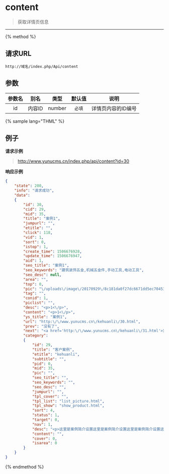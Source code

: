 # content

> 获取详情页信息

---

{% method %}

## 请求URL

    http://域名/index.php/Api/content

## 参数

|参数名|别名|类型|默认值|说明|
|:----:|:--:|:--:|:----:|:--:|
|id|内容ID|number|`必填`|详情页内容的ID编号|


{% sample lang="THML" %}

## 例子

**请求示例**

> http://www.yunucms.cn/index.php/api/content?id=30

**响应示例**

```json
{
    "state": 200,
    "info": "请求成功",
    "data":
    {
        "id": 30,
        "cid": 29,
        "mid": 35,
        "title": "案例1",
        "jumpurl": "",
        "etitle": "",
        "click": 118,
        "vid": 1,
        "sort": 0,
        "istop": 1,
        "create_time": 1506676928,
        "update_time": 1506676947,
        "aid": 1,
        "seo_title": "案例1",
        "seo_keywords": "建筑装饰五金,机械五金件,手动工具,电动工具",
        "seo_desc": null,
        "area": "",
        "top": 0,
        "pic": "\/uploads\/image\/20170929\/8c181da0f27dc6671dd5ec70453f9117.jpg",
        "tag": "",
        "conid": 1,
        "piclist": "",
        "desc": "<p>1<\/p>",
        "content": "<p>1<\/p>",
        "ys_title": "案例1",
        "url": "http:\/\/www.yunucms.cn\/kehuanli\/30.html",
        "prev": "没有了",
        "next": "<a href='http:\/\/www.yunucms.cn\/kehuanli\/31.html'>案例2<\/a>",
        "category":
        {
            "id": 29,
            "title": "客户案例",
            "etitle": "kehuanli",
            "subtitle": "",
            "pid": 0,
            "mid": 35,
            "pic": "",
            "seo_title": "",
            "seo_keywords": "",
            "seo_desc": "",
            "jumpurl": "",
            "tpl_cover": "",
            "tpl_list": "list_picture.html",
            "tpl_show": "show_product.html",
            "sort": 4,
            "status": 1,
            "target": 0,
            "nav": 1,
            "desc": "<p>这里是案例简介设置这里是案例简介设置这里是案例简介设置这里是案例简介设置这里是案例简介设置这里是案例简介设置这里是案例简介设置这里是案例简介设置这里是案例简介设置这里是案例简介设置这里是案例简介设置这里是案例简介设置<\/p>",
            "content": "",
            "cover": 0,
            "isarea": 0
        }
    }
}
```

{% endmethod %}
